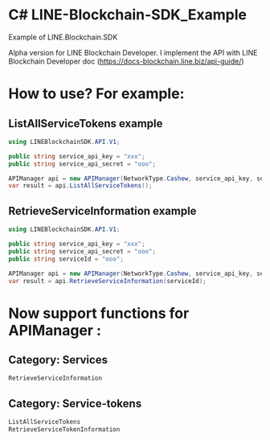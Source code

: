 # C# LINE-Blockchain-SDK_Example
Example of LINE.Blockchain.SDK 

Alpha version for LINE Blockchain Developer. I implement the API with LINE Blockchain Developer doc (https://docs-blockchain.line.biz/api-guide/)

# How to use?  For example:
## ListAllServiceTokens example
```csharp
using LINEBlockchainSDK.API.V1;

public string service_api_key = "xxx";
public string service_api_secret = "ooo";

APIManager api = new APIManager(NetworkType.Cashew, service_api_key, service_api_secret);
var result = api.ListAllServiceTokens();
```

## RetrieveServiceInformation example
```csharp
using LINEBlockchainSDK.API.V1;

public string service_api_key = "xxx";
public string service_api_secret = "ooo";
public string serviceId = "ooo";

APIManager api = new APIManager(NetworkType.Cashew, service_api_key, service_api_secret);
var result = api.RetrieveServiceInformation(serviceId);
```

# Now support functions for APIManager :
## Category: Services
```csharp
RetrieveServiceInformation
```
## Category: Service-tokens
```csharp
ListAllServiceTokens
RetrieveServiceTokenInformation
```



